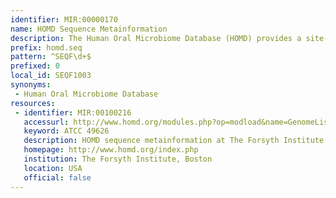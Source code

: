 ```yaml
---
identifier: MIR:00000170
name: HOMD Sequence Metainformation
description: The Human Oral Microbiome Database (HOMD) provides a site-specific comprehensive database for the more than 600 prokaryote species that are present in the human oral cavity. It contains genomic information based on a curated 16S rRNA gene-based provisional naming scheme, and taxonomic information. This datatype contains genomic sequence information.
prefix: homd.seq
pattern: ^SEQF\d+$
prefixed: 0
local_id: SEQF1003
synonyms:
 - Human Oral Microbiome Database
resources:
 - identifier: MIR:00100216
   accessurl: http://www.homd.org/modules.php?op=modload&name=GenomeList&file=index&link=detailinfo&seqid=${lid}
   keyword: ATCC 49626
   description: HOMD sequence metainformation at The Forsyth Institute
   homepage: http://www.homd.org/index.php
   institution: The Forsyth Institute, Boston
   location: USA
   official: false
---
```

